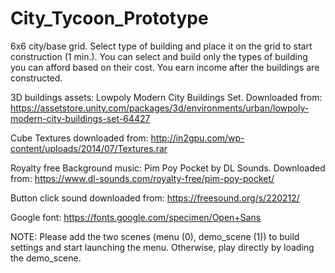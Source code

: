 # City_Tycoon_Prototype

6x6 city/base grid. Select type of building and place it on the grid to start construction (1 min.). You can select and build only the types of building you can afford based on their cost. 
You earn income after the buildings are constructed.

3D buildings assets: Lowpoly Modern City Buildings Set. Downloaded from: https://assetstore.unity.com/packages/3d/environments/urban/lowpoly-modern-city-buildings-set-64427

Cube Textures downloaded from: http://in2gpu.com/wp-content/uploads/2014/07/Textures.rar

Royalty free Background music: Pim Poy Pocket by DL Sounds. Downloaded from: https://www.dl-sounds.com/royalty-free/pim-poy-pocket/

Button click sound downloaded from: https://freesound.org/s/220212/

Google font: https://fonts.google.com/specimen/Open+Sans

NOTE: Please add the two scenes (menu (0), demo_scene (1)) to build settings and start launching the menu. Otherwise, play directly by loading the demo_scene.
